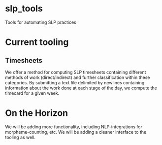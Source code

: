 # slp_tools
Tools for automating SLP practices 

# Current tooling

## Timesheets 
We offer a method for computing SLP timesheets containing different methods of work (direct/indirect) and further classification within these categories.
By submitting a text file delimited by newlines containing information about the work done at each stage of the day, we compute the timecard for a given week.

# On the Horizon
We will be adding more functionality, including NLP-integrations for morpheme-counting, etc.
We will be adding a cleaner interface to the tooling as well.
